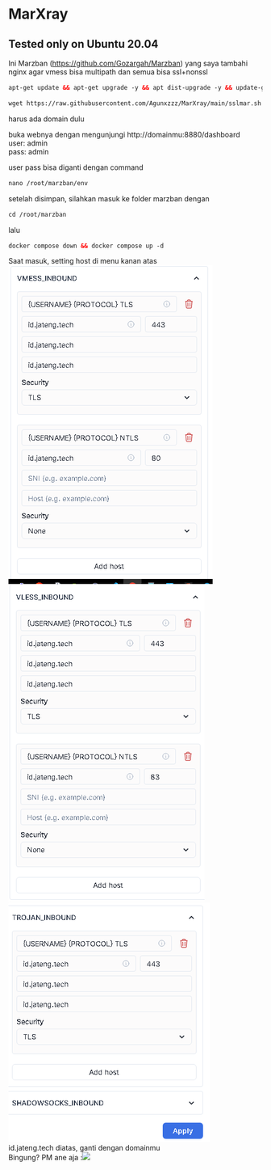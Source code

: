 # MarXray
## Tested only on Ubuntu 20.04 <br>
Ini Marzban (https://github.com/Gozargah/Marzban) yang saya tambahi nginx agar vmess bisa multipath dan semua bisa ssl+nonssl
  
  ```html
 apt-get update && apt-get upgrade -y && apt dist-upgrade -y && update-grub && reboot
 ```
 ```html
 wget https://raw.githubusercontent.com/Agunxzzz/MarXray/main/sslmar.sh && chmod 755 sslmar.sh && ./sslmar.sh
 ```
 
  harus ada domain dulu
 
buka webnya dengan mengunjungi http://domainmu:8880/dashboard <br>
user: admin <br>
pass: admin

user pass bisa diganti dengan command
```html
nano /root/marzban/env
 ```
setelah disimpan, silahkan masuk ke folder marzban dengan 
```html
cd /root/marzban
 ```
lalu
```html
docker compose down && docker compose up -d
 ```
 
 Saat masuk, setting host di menu kanan atas <br>
 ![Screenshot_20230404-154004_Termius](https://raw.githubusercontent.com/Agunxzzz/MarXray/main/vmess.png)
 ![Screenshot_20230404-154004_Termius](https://raw.githubusercontent.com/Agunxzzz/MarXray/main/vless.png)
 ![Screenshot_20230404-154004_Termius](https://raw.githubusercontent.com/Agunxzzz/MarXray/main/trojan.png)
 <br>
 id.jateng.tech diatas, ganti dengan domainmu <br>
Bingung? PM ane aja :<a href="https://t.me/Tereza11" target=”_blank”><img src="https://img.shields.io/static/v1?style=for-the-badge&logo=Telegram&label=Telegram&message=Click%20Here&color=blue"></a><br>
<br>



